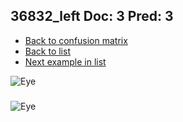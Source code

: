 ## 36832_left Doc: 3 Pred: 3
- [Back to confusion matrix](https://github.com/juliandewit/kaggle_retinopathy/blob/master/matrix.md)
- [Back to list](https://github.com/juliandewit/kaggle_retinopathy/blob/master/lists/33/list.md)
- [Next example in list](https://github.com/juliandewit/kaggle_retinopathy/blob/master/lists/33/36/36978_right.md)

![Eye](https://retinopaty.blob.core.windows.net/size1024/36832_left_3.jpeg)

### 

![Eye]()

